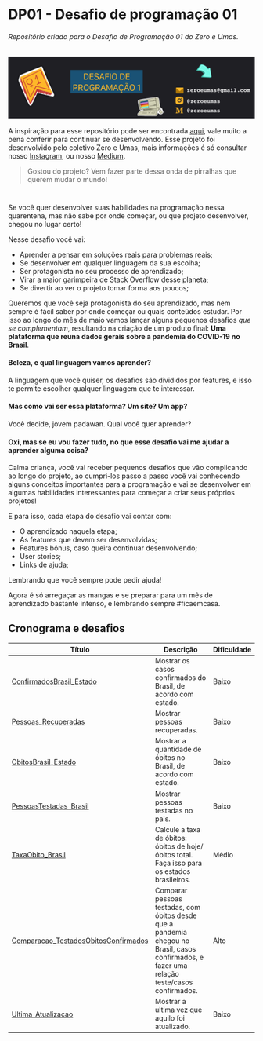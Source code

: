 # DP01 - Desafio de programação 01
###### Repositório criado para o Desafio de Programação 01 do Zero e Umas.

![Desafio%20de%20Programcao.png](https://github.com/paulaleite/ZeroEUmasImagens/blob/master/Desafio%20de%20Programcao.png)

A inspiração para esse repositório pode ser encontrada [aqui](https://github.com/florinpop17/app-ideas/blob/master/README.md), vale muito a pena conferir para continuar se desenvolvendo. Esse projeto foi desenvolvido pelo coletivo Zero e Umas, mais informações é só consultar nosso [Instagram](https://www.instagram.com/zeroeumas/?hl=es-la), ou nosso [Medium](https://medium.com/0-umas). 

> Gostou do projeto? Vem fazer parte dessa onda de pirralhas que querem mudar o mundo!
#

Se você quer desenvolver suas habilidades na programação nessa quarentena, mas não sabe por onde começar, ou que projeto desenvolver, chegou no lugar certo! 

Nesse desafio você vai: 
- Aprender a pensar em soluções reais para problemas reais; 
- Se desenvolver em qualquer linguagem da sua escolha; 
- Ser protagonista no seu processo de aprendizado;
- Virar a maior garimpeira de Stack Overflow desse planeta;
- Se divertir ao ver o projeto tomar forma aos poucos;

Queremos que você seja protagonista do seu aprendizado, mas nem sempre é fácil saber por onde começar ou quais conteúdos estudar. Por isso ao longo do mês de maio vamos lançar alguns pequenos desafios *que se complementam*, resultando na criação de um produto final: **Uma plataforma que reuna dados gerais sobre a pandemia do COVID-19 no Brasil**.

#### Beleza, e qual linguagem vamos aprender?
A linguagem que você quiser, os desafios são divididos por features, e isso te permite escolher qualquer linguagem que te interessar.

#### Mas como vai ser essa plataforma? Um site? Um app? 
Você decide, jovem padawan. Qual você quer aprender?

#### Oxi, mas se eu vou fazer tudo, no que esse desafio vai me ajudar a aprender alguma coisa? 
Calma criança, você vai receber pequenos desafios que vão complicando ao longo do projeto, ao cumpri-los passo a passo você vai conhecendo alguns conceitos importantes para a programação e vai se desenvolver em algumas habilidades interessantes para começar a criar seus próprios projetos!

E para isso, cada etapa do desafio vai contar com:
- O aprendizado naquela etapa;
- As features que devem ser desenvolvidas;
- Features bônus, caso queira continuar desenvolvendo;
- User stories;
- Links de ajuda;

Lembrando que você sempre pode pedir ajuda!

Agora é só arregaçar as mangas e se preparar para um mês de aprendizado bastante intenso, e lembrando sempre #ficaemcasa.

## Cronograma e desafios

| Título                                                             | Descrição                           | Dificuldade |
| ------------------------------------------------------------------ | ----------------------------------- | ----------- |
| [ConfirmadosBrasil_Estado](./Projetos/ConfirmadosBrasil_Estado.md) | Mostrar os casos confirmados do Brasil, de acordo com estado. | Baixo |
| [Pessoas_Recuperadas](./Projetos/Pessoas_Recuperadas.md) | Mostrar pessoas recuperadas. | Baixo |
| [ObitosBrasil_Estado](./Projetos/ObitosBrasil_Estado.md) | Mostrar a quantidade de óbitos no Brasil, de acordo com estado. | Baixo |
| [PessoasTestadas_Brasil](./Projetos/PessoasTestadas_Brasil.md)| Mostrar pessoas testadas no pais. | Baixo |
| [TaxaObito_Brasil](./Projetos/TaxaObito_Brasil.md) | Calcule a taxa de óbitos: óbitos de hoje/óbitos total. Faça isso para os estados brasileiros. | Médio |
| [Comparacao_TestadosObitosConfirmados](./Projetos/Comparacao_TestadosObitosConfirmados.md)| Comparar pessoas testadas, com óbitos desde que a pandemia chegou no Brasil, casos confirmados, e fazer uma relação teste/casos confirmados. | Alto |
| [Ultima_Atualizacao](./Projetos/Ultima_Atualizacao.md) | Mostrar a ultima vez que aquilo foi atualizado. | Baixo |
